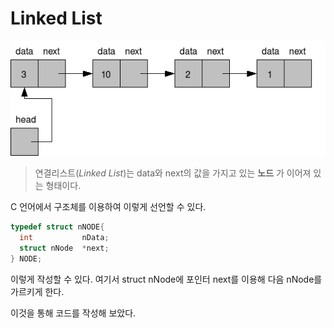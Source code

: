 Linked List
========


![screenshot](./images/linked_list.png)
> 연결리스트(*Linked List*)는 data와 next의 값을 가지고 있는 **노드** 가 이어져 있는 형태이다.

C 언어에서 구조체를 이용하여 이렇게 선언할 수 있다.

```c
typedef struct nNODE{
  int           nData;
  struct nNode  *next;
} NODE;
```

이렇게 작성할 수 있다.
여기서 struct nNode에 포인터 next를 이용해 다음 nNode를 가르키게 한다.

이것을 통해 코드를 작성해 보았다.
